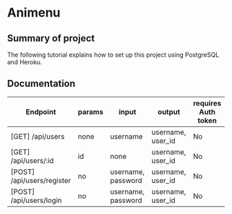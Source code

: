 # Animenu

## Summary of project

The following tutorial explains how to set up this project using PostgreSQL and Heroku.

## Documentation

| Endpoint | params | input | output | requires Auth token |
| -------- | ------ | ----- | ------ | ------------------- |
| [GET] /api/users | none | username | username, user_id | No |
| [GET] /api/users/:id | id | none | username, user_id | No |
| [POST] /api/users/register | no | username, password | username, user_id | No |
| [POST] /api/users/login | no | username, password | username, user_id | No |
